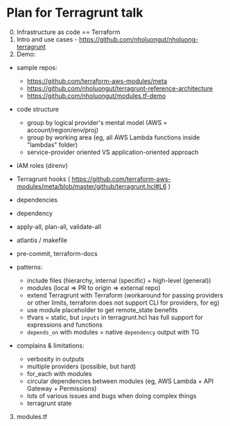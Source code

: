 # Plan for Terragrunt talk

0. Infrastructure as code == Terraform
1. Intro and use cases - https://github.com/nholuongut/nholuong-terragrunt
2. Demo:
 - sample repos:
   - https://github.com/terraform-aws-modules/meta
   - https://github.com/nholuongut/terragrunt-reference-architecture
   - https://github.com/nholuongut/modules.tf-demo
 - code structure
   - group by logical provider's mental model (AWS = account/region/env/proj)
   - group by working area (eg, all AWS Lambda functions inside "lambdas" folder)
   - service-provider oriented VS application-oriented approach
   
 - IAM roles (direnv)
 - Terragrunt hooks ( https://github.com/terraform-aws-modules/meta/blob/master/github/terragrunt.hcl#L6 )
 - dependencies
 - dependency
 - apply-all, plan-all, validate-all
 - atlantis / makefile
 - pre-commit, terraform-docs
 - patterns:
   - include files (hierarchy, internal (specific) + high-level (general))
   - modules (local => PR to origin => external repo)
   - extend Terragrunt with Terraform (workaround for passing providers or other limits, terraform does not support CLI for providers, for eg)
   - use module placeholder to get remote_state benefits
   - tfvars = static, but `inputs` in terragrunt.hcl has full support for expressions and functions
   - `depends_on` with modules = native `dependency` output with TG
 - complains & limitations:
   - verbosity in outputs
   - multiple providers (possible, but hard)
   - for_each with modules
   - circular dependencies between modules (eg, AWS Lambda + API Gateway + Permissions)
   - lots of various issues and bugs when doing complex things
   - terragrunt state 
3. modules.tf
